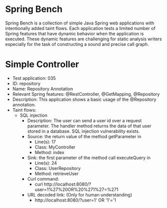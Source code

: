 # Spring Bench

Spring Bench is a collection of simple Java Spring web applications with intentionally added taint flows. 
Each application tests a limited number of Spring features that have dynamic behavior when the application is executed. 
These dynamic features are challenging for static analysis writers especially for the task of constructing a sound and precise call graph.   


# Simple Controller

* Test application: 035
* ID: repository
* Name: Repository Annotation
* Relevant Spring features: @RestController, @GetMapping, @Repository
* Description: This application shows a basic usage of the @Repository annotation. 
* Taint flows: 
  * SQL injection
    * Description: The user can send a user id over a request parameter. The handler method returns the data of that user stored in a database. SQL injection vulnerability exists.  
    * Source: the return value of the method getParameter in 
        * Line(s): 17
        * Class: MyController
        * Method: index
    * Sink: the first parameter of the method call executeQuery in
        * Line(s): 24
        * Class: UserRepository
        * Method: retrieveUser
    * Curl command: 
        * curl http://localhost:8080/?user=1%27%20OR%20%271%27=%271
    * URL decoded link: (Only for human understanding)
        * http://localhost:8080/?user=1' OR '1'='1



